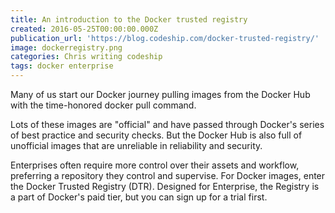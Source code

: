 ```yaml
---
title: An introduction to the Docker trusted registry
created: 2016-05-25T00:00:00.000Z
publication_url: 'https://blog.codeship.com/docker-trusted-registry/'
image: dockerregistry.png
categories: Chris writing codeship
tags: docker enterprise
---
```


Many of us start our Docker journey pulling images from the Docker Hub with the time-honored docker pull command.

Lots of these images are "official" and have passed through Docker's series of best practice and security checks. But the Docker Hub is also full of unofficial images that are unreliable in reliability and security.

Enterprises often require more control over their assets and workflow, preferring a repository they control and supervise. For Docker images, enter the Docker Trusted Registry (DTR). Designed for Enterprise, the Registry is a part of Docker's paid tier, but you can sign up for a trial first.
